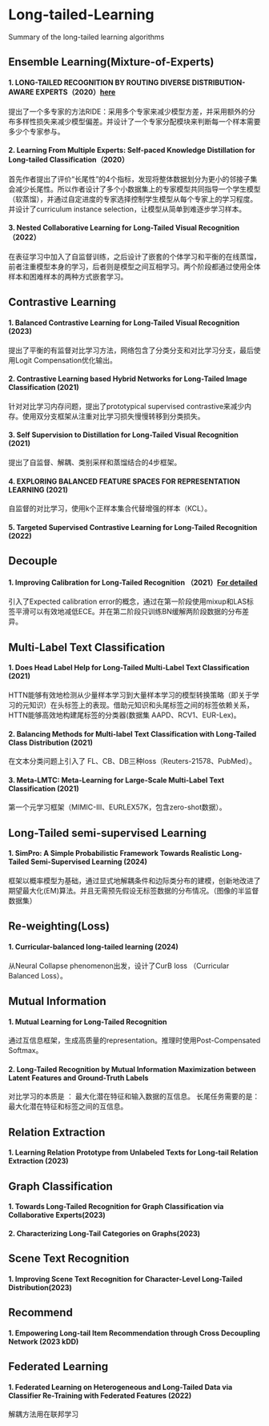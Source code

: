 
# Long-tailed-Learning
Summary of the long-tailed learning algorithms
## Ensemble Learning(Mixture-of-Experts)
#### 1. LONG-TAILED RECOGNITION BY ROUTING DIVERSE DISTRIBUTION-AWARE EXPERTS（2020）[here](https://blog.csdn.net/weixin_41246832/article/details/126959807?spm=1001.2014.3001.5501)

提出了一个多专家的方法RIDE：采用多个专家来减少模型方差，并采用额外的分布多样性损失来减少模型偏差。并设计了一个专家分配模块来判断每一个样本需要多少个专家参与。

#### 2. Learning From Multiple Experts: Self-paced Knowledge Distillation for Long-tailed Classification（2020）

首先作者提出了评价“长尾性”的4个指标，发现将整体数据划分为更小的邻接子集会减少长尾性。所以作者设计了多个小数据集上的专家模型共同指导一个学生模型（软蒸馏），并通过自定进度的专家选择控制学生模型从每个专家上的学习程度。并设计了curriculum instance selection，让模型从简单到难逐步学习样本。

#### 3. Nested Collaborative Learning for Long-Tailed Visual Recognition（2022）

在表征学习中加入了自监督训练，之后设计了嵌套的个体学习和平衡的在线蒸馏，前者注重模型本身的学习，后者则是模型之间互相学习。两个阶段都通过使用全体样本和困难样本的两种方式嵌套学习。
## Contrastive Learning
#### 1. Balanced Contrastive Learning for Long-Tailed Visual Recognition (2023)

提出了平衡的有监督对比学习方法，网络包含了分类分支和对比学习分支，最后使用Logit Compensation优化输出。
#### 2. Contrastive Learning based Hybrid Networks for Long-Tailed Image Classification (2021)

针对对比学习内存问题，提出了prototypical supervised contrastive来减少内存。使用双分支框架从注重对比学习损失慢慢转移到分类损失。
#### 3. Self Supervision to Distillation for Long-Tailed Visual Recognition (2021)

提出了自监督、解耦、类别采样和蒸馏结合的4步框架。
#### 4. EXPLORING BALANCED FEATURE SPACES FOR REPRESENTATION LEARNING (2021)

自监督的对比学习，使用k个正样本集合代替增强的样本（KCL）。
#### 5. Targeted Supervised Contrastive Learning for Long-Tailed Recognition (2022)
## Decouple
#### 1. Improving Calibration for Long-Tailed Recognition （2021）[For detailed](https://blog.csdn.net/weixin_41246832/article/details/127335796?spm=1001.2014.3001.5501)

引入了Expected calibration error的概念，通过在第一阶段使用mixup和LAS标签平滑可以有效地减低ECE。并在第二阶段只训练BN缓解两阶段数据的分布差异。

## Multi-Label Text Classification
#### 1. Does Head Label Help for Long-Tailed Multi-Label Text Classification (2021)

HTTN能够有效地检测从少量样本学习到大量样本学习的模型转换策略（即关于学习的元知识）在头标签上的表现。借助元知识和头尾标签之间的标签依赖关系，HTTN能够高效地构建尾标签的分类器(数据集 AAPD、RCV1、EUR-Lex)。
#### 2. Balancing Methods for Multi-label Text Classification with Long-Tailed Class Distribution (2021)

在文本分类问题上引入了 FL、CB、DB三种loss（Reuters-21578、PubMed）。

#### 3. Meta-LMTC: Meta-Learning for Large-Scale Multi-Label Text Classification (2021)

第一个元学习框架（MIMIC-III、EURLEX57K，包含zero-shot数据）。

## Long-Tailed semi-supervised Learning
#### 1. SimPro: A Simple Probabilistic Framework Towards Realistic Long-Tailed Semi-Supervised Learning (2024)

框架以概率模型为基础，通过显式地解耦条件和边际类分布的建模，创新地改进了期望最大化(EM)算法。并且无需预先假设无标签数据的分布情况。（图像的半监督数据集）

## Re-weighting(Loss)
#### 1. Curricular-balanced long-tailed learning (2024)

从Neural Collapse phenomenon出发，设计了CurB loss （Curricular Balanced Loss）。
## Mutual Information
#### 1. Mutual Learning for Long-Tailed Recognition


通过互信息框架，生成高质量的representation。推理时使用Post-Compensated Softmax。
#### 2. Long-Tailed Recognition by Mutual Information Maximization between Latent Features and Ground-Truth Labels

对比学习的本质是 ： 最大化潜在特征和输入数据的互信息。
长尾任务需要的是：最大化潜在特征和标签之间的互信息。

## Relation Extraction
#### 1. Learning Relation Prototype from Unlabeled Texts for Long-tail Relation Extraction (2023)


## Graph Classification

#### 1. Towards Long-Tailed Recognition for Graph Classification via Collaborative Experts(2023)

#### 2. Characterizing Long-Tail Categories on Graphs(2023)


## Scene Text Recognition
#### 1. Improving Scene Text Recognition for Character-Level Long-Tailed Distribution(2023)


## Recommend
#### 1. Empowering Long-tail Item Recommendation through Cross Decoupling Network (2023 kDD)

## Federated Learning 
#### 1. Federated Learning on Heterogeneous and Long-Tailed Data via Classifier Re-Training with Federated Features (2022)

解耦方法用在联邦学习
